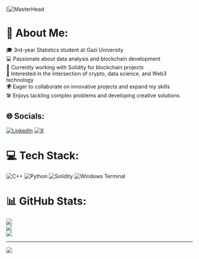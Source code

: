 [![MasterHead](https://www.google.com/url?sa=i&url=https%3A%2F%2Fwww.linkedin.com%2Fpulse%2Fmust-know-topics-ethereum-blockchain-developer-seetharaman-gr&psig=AOvVaw0BZEuxbFzhV47BtTk4x9Dm&ust=1730276182912000&source=images&cd=vfe&opi=89978449&ved=0CBQQjRxqFwoTCID9oJ2Ts4kDFQAAAAAdAAAAABAE)
# 💫 About Me:
🎓 3rd-year Statistics student at Gazi University<br>💻 Passionate about data analysis and blockchain development<br>🔗 Currently working with Solidity for blockchain projects<br>🚀 Interested in the intersection of crypto, data science, and Web3 technology<br>🌍 Eager to collaborate on innovative projects and expand my skills<br>🛠️ Enjoys tackling complex problems and developing creative solutions


## 🌐 Socials:
[![LinkedIn](https://img.shields.io/badge/LinkedIn-%230077B5.svg?logo=linkedin&logoColor=white)](https://linkedin.com/in/https://www.linkedin.com/in/keriman-%C3%BCnl%C3%BC-7a123724b?utm_source=share&utm_campaign=share_via&utm_content=profile&utm_medium=android_app) [![X](https://img.shields.io/badge/X-black.svg?logo=X&logoColor=white)](https://x.com/https://x.com/kerimanunluu) 

# 💻 Tech Stack:
![C++](https://img.shields.io/badge/c++-%2300599C.svg?style=for-the-badge&logo=c%2B%2B&logoColor=white) ![Python](https://img.shields.io/badge/python-3670A0?style=for-the-badge&logo=python&logoColor=ffdd54) ![Solidity](https://img.shields.io/badge/Solidity-%23363636.svg?style=for-the-badge&logo=solidity&logoColor=white) ![Windows Terminal](https://img.shields.io/badge/Windows%20Terminal-%234D4D4D.svg?style=for-the-badge&logo=windows-terminal&logoColor=white)
# 📊 GitHub Stats:
![](https://github-readme-stats.vercel.app/api?username=kerimanunlu&theme=dark&hide_border=false&include_all_commits=true&count_private=true)<br/>
![](https://github-readme-streak-stats.herokuapp.com/?user=kerimanunlu&theme=dark&hide_border=false)<br/>
![](https://github-readme-stats.vercel.app/api/top-langs/?username=kerimanunlu&theme=dark&hide_border=false&include_all_commits=true&count_private=true&layout=compact)

---
[![](https://visitcount.itsvg.in/api?id=kerimanunlu&icon=0&color=0)](https://visitcount.itsvg.in)

<!-- Proudly created with GPRM ( https://gprm.itsvg.in ) -->
